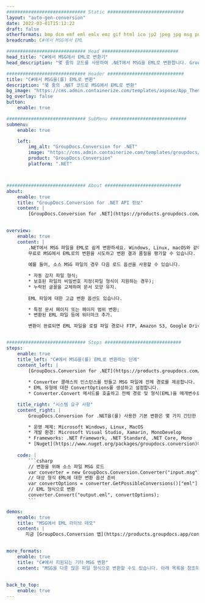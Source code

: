 ```yaml
---
############################# Static ############################
layout: "auto-gen-conversion"
date: 2022-03-01T15:12:22
draft: false
otherformats: bmp dcm emf eml emlx emz gif html ico jp2 jpeg jpg msg png psb psd svg svgz tga tif tiff webp wmf wmz
breadcrumb: C#에서 MSG에서 EML

############################# Head ############################
head_title: "C#에서 MSG에서 EML로 변환기"
head_description: "몇 줄의 코드를 사용하여 .NET에서 MSG을 EML로 변환합니다. GroupDocs 문서 변환 API를 사용하여 160개 이상의 파일 형식을 변환합니다."

############################# Header ############################
title: "C#에서 MSG을(를) EML로 변환"
description: "몇 줄의 .NET 코드로 MSG에서 EML로 변환"
bg_image: "https://cms.admin.containerize.com/templates/aspose/App_Themes/V3/images/bg/header1.png"
bg_overlay: false
button:
    enable: true

############################# SubMenu ############################
submenu:
    enable: true

    left:
        img_alt: "GroupDocs.Conversion for .NET"
        image: "https://cms.admin.containerize.com/templates/groupdocs/images/product-logos/90x90-noborder/groupdocs-conversion-net.png"
        product: "GroupDocs.Conversion"
        platform: ".NET"



############################# About ############################
about:
    enable: true
    title: "GroupDocs.Conversion for .NET API 정보"
    content: |
        [GroupDocs.Conversion for .NET](https://products.groupdocs.com/conversion/net/)은(는) Microsoft Word, Excel, PowerPoint, PDF, Visio 및 기타 형식을 변환하는 데 사용할 수 있습니다. GroupDocs.Conversion은 고성능이 요구되는 백엔드 및 내부 시스템에 적합한 독립 실행형 API입니다. Microsoft 또는 Open Office와 같은 소프트웨어에 의존하지 않습니다.
    

overview:
    enable: true
    content: |
        .NET에서 MSG 파일을 EML로 쉽게 변환하세요. Windows, Linux, macOS와 같이 선택한 플랫폼에서 몇 개의 C# 코드 줄만 사용할 수 있습니다.
        무료로 MSG에서 EML로의 변환을 시도하고 변환 결과 품질을 평가할 수 있습니다. 간단한 파일 변환 시나리오와 함께 소스 MSG 파일을 로드하고 출력 EML 결과를 저장하기 위한 고급 옵션을 시도할 수 있습니다. 
        
        예를 들어, 소스 MSG 파일의 경우 다음 로드 옵션을 사용할 수 있습니다.

        * 자동 감지 파일 형식;
        * 보호된 파일의 비밀번호 지정(파일 형식이 지원하는 경우);
        * 누락된 글꼴을 교체하여 문서 모양 유지.
        
        EML 파일에 대한 고급 변환 옵션도 있습니다.

        * 특정 문서 페이지 또는 페이지 범위 변환;
        * 변환된 EML 파일 등에 워터마크 추가.

        변환이 완료되면 EML 파일을 로컬 파일 경로나 FTP, Amazon S3, Google Drive, Dropbox 등과 같은 타사 저장소에 저장할 수 있습니다. 참고 - MSG을(를) EML MS Office, Open Office, Adobe Acrobat Reader 등과 같은 추가 소프트웨어를 설치할 필요가 없습니다.


############################# Steps ############################
steps:
    enable: true
    title_left: "C#에서 MSG을(를) EML로 변환하는 단계"
    content_left: |
        [GroupDocs.Conversion for .NET](https://products.groupdocs.com/conversion/net/)을 사용하면 몇 줄의 코드로 개발자가 MSG 파일을 EML로 쉽게 변환할 수 있습니다.
        
        * Converter 클래스의 인스턴스를 만들고 MSG 파일에 전체 경로를 제공합니다.
        * EML 유형에 대한 ConvertOptions를 생성하고 설정합니다.
        * Converter.Convert 메서드를 호출하고 전체 경로 및 형식(EML)을 매개변수로 전달합니다.

    title_right: "시스템 요구 사항"
    content_right: |
        GroupDocs.Conversion for .NET을(를) 사용한 기본 변환은 몇 가지 간단한 단계로 수행할 수 있습니다. 당사의 API는 모든 주요 플랫폼 및 운영 체제에서 지원됩니다. 아래 코드를 실행하기 전에 시스템에 다음 전제 조건이 설치되어 있는지 확인하십시오.

        * 운영 체제: Microsoft Windows, Linux, MacOS
        * 개발 환경: Microsoft Visual Studio, Xamarin, MonoDevelop
        * Frameworks: .NET Framework, .NET Standard, .NET Core, Mono
        * [Nuget](https://www.nuget.org/packages/groupdocs.conversion)에서 최신 GroupDocs.Conversion for .NET 가져오기
         
    code: |
        ```csharp    
        // 변환을 위해 소스 파일 MSG 로드
        var converter = new GroupDocs.Conversion.Converter("input.msg");
        // 대상 형식 EML에 대한 변환 옵션 준비
        var convertOptions = converter.GetPossibleConversions()["eml"].ConvertOptions;
        // EML 형식으로 변환
        converter.Convert("output.eml", convertOptions);
        ```

demos:
    enable: true
    title: "MSG에서 EML 라이브 데모"
    content: |
       지금 [GroupDocs.Conversion 앱](https://products.groupdocs.app/conversion/family) 웹사이트를 방문하여 MSG을(를) EML로 변환하세요. 온라인 데모에는 다음과 같은 장점이 있습니다.
          

more_formats:
    enable: true
    title: "C#에서 지원되는 기타 MSG 변환"
    content: "MSG을 다른 많은 파일 형식으로 변환할 수도 있습니다. 아래 목록을 참조하십시오."
       
       
back_to_top:
    enable: true
---
```


